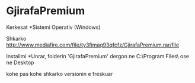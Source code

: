 # GjirafaPremium

Kerkesat 
  *Sistemi Operativ (Windows)

Shkarko
  http://www.mediafire.com/file/ty3fimaq93qfcfz/GjirafaPremium.rar/file

Instalimi
  *Unrar, folderin 'GjirafaPremium' dergon ne C:\Program Files\ ose ne Desktop
  
kohe pas kohe shkarko versionin e freskuar


